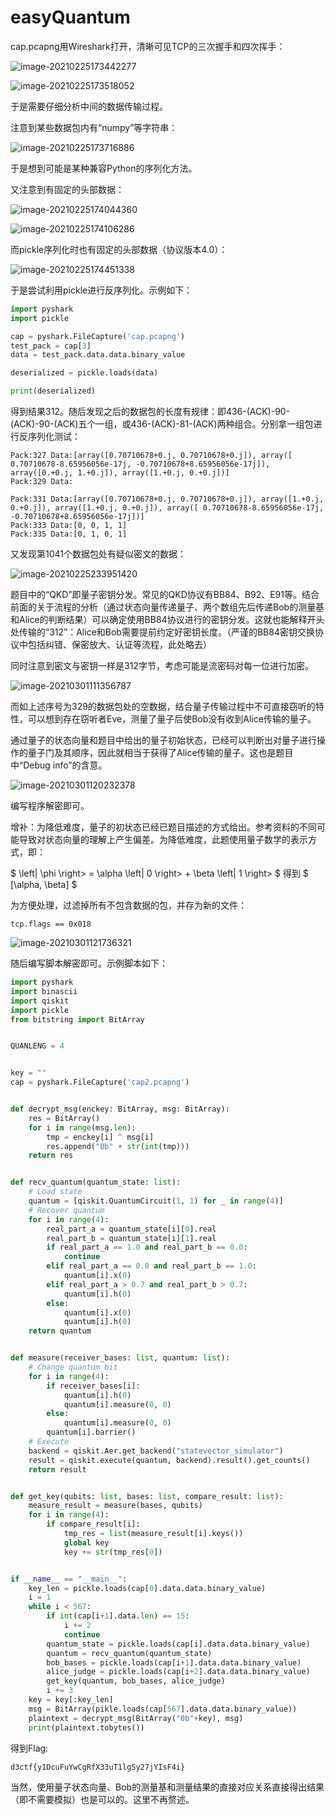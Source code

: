 # easyQuantum

cap.pcapng用Wireshark打开，清晰可见TCP的三次握手和四次挥手：

![image-20210225173442277](https://raw.githubusercontent.com/zhouweitong3/d3ctf_easyQuantum/main/wp-img/image-20210225173442277.png)

![image-20210225173518052](https://raw.githubusercontent.com/zhouweitong3/d3ctf_easyQuantum/main/wp-img/image-20210225173518052.png)

于是需要仔细分析中间的数据传输过程。

注意到某些数据包内有“numpy”等字符串：

![image-20210225173716886](https://raw.githubusercontent.com/zhouweitong3/d3ctf_easyQuantum/main/wp-img/image-20210225173716886.png)

于是想到可能是某种兼容Python的序列化方法。

又注意到有固定的头部数据：

![image-20210225174044360](https://raw.githubusercontent.com/zhouweitong3/d3ctf_easyQuantum/main/wp-img/image-20210225174044360.png)

![image-20210225174106286](https://raw.githubusercontent.com/zhouweitong3/d3ctf_easyQuantum/main/wp-img/image-20210225174106286.png)

而pickle序列化时也有固定的头部数据（协议版本4.0）：

![image-20210225174451338](https://raw.githubusercontent.com/zhouweitong3/d3ctf_easyQuantum/main/wp-img/image-20210225174451338.png)

于是尝试利用pickle进行反序列化。示例如下：

```python
import pyshark
import pickle

cap = pyshark.FileCapture('cap.pcapng')
test_pack = cap[3]
data = test_pack.data.data.binary_value

deserialized = pickle.loads(data)

print(deserialized)
```

得到结果312。随后发现之后的数据包的长度有规律：即436-(ACK)-90-(ACK)-90-(ACK)五个一组，或436-(ACK)-81-(ACK)两种组合。分别拿一组包进行反序列化测试：

```
Pack:327 Data:[array([0.70710678+0.j, 0.70710678+0.j]), array([ 0.70710678-8.65956056e-17j, -0.70710678+8.65956056e-17j]), array([0.+0.j, 1.+0.j]), array([1.+0.j, 0.+0.j])]
Pack:329 Data:
```

```
Pack:331 Data:[array([0.70710678+0.j, 0.70710678+0.j]), array([1.+0.j, 0.+0.j]), array([1.+0.j, 0.+0.j]), array([ 0.70710678-8.65956056e-17j, -0.70710678+8.65956056e-17j])]
Pack:333 Data:[0, 0, 1, 1]
Pack:335 Data:[0, 1, 0, 1]
```

又发现第1041个数据包处有疑似密文的数据：

![image-20210225233951420](https://raw.githubusercontent.com/zhouweitong3/d3ctf_easyQuantum/main/wp-img/image-20210225233951420.png)

题目中的“QKD”即量子密钥分发。常见的QKD协议有BB84、B92、E91等。结合前面的关于流程的分析（通过状态向量传递量子、两个数组先后传递Bob的测量基和Alice的判断结果）可以确定使用BB84协议进行的密钥分发。这就也能解释开头处传输的“312”：Alice和Bob需要提前约定好密钥长度。（严谨的BB84密钥交换协议中包括纠错、保密放大、认证等流程，此处略去）

同时注意到密文与密钥一样是312字节，考虑可能是流密码对每一位进行加密。

![image-20210301111356787](https://raw.githubusercontent.com/zhouweitong3/d3ctf_easyQuantum/main/wp-img/image-20210301111356787.png)

而如上述序号为329的数据包处的空数据，结合量子传输过程中不可直接窃听的特性，可以想到存在窃听者Eve，测量了量子后使Bob没有收到Alice传输的量子。

通过量子的状态向量和题目中给出的量子初始状态，已经可以判断出对量子进行操作的量子门及其顺序，因此就相当于获得了Alice传输的量子。这也是题目中“Debug info”的含意。

![image-20210301120232378](https://raw.githubusercontent.com/zhouweitong3/d3ctf_easyQuantum/main/wp-img/image-20210301120232378.png)

编写程序解密即可。

增补：为降低难度，量子的初状态已经已题目描述的方式给出。参考资料的不同可能导致对状态向量的理解上产生偏差。为降低难度，此题使用量子数学的表示方式，即：

$ \left| \phi \right> = \alpha \left| 0 \right> + \beta \left| 1 \right> $ 得到 $ [\alpha, \beta] $

为方便处理，过滤掉所有不包含数据的包，并存为新的文件：

```
tcp.flags == 0x018
```

![image-20210301121736321](https://raw.githubusercontent.com/zhouweitong3/d3ctf_easyQuantum/main/wp-img/image-20210301121736321.png)

随后编写脚本解密即可。示例脚本如下：

```python
import pyshark
import binascii
import qiskit
import pickle
from bitstring import BitArray


QUANLENG = 4


key = ""
cap = pyshark.FileCapture('cap2.pcapng')


def decrypt_msg(enckey: BitArray, msg: BitArray):
    res = BitArray()
    for i in range(msg.len):
        tmp = enckey[i] ^ msg[i]
        res.append("0b" + str(int(tmp)))
    return res


def recv_quantum(quantum_state: list):
    # Load state
    quantum = [qiskit.QuantumCircuit(1, 1) for _ in range(4)]
    # Recover quantum
    for i in range(4):
        real_part_a = quantum_state[i][0].real
        real_part_b = quantum_state[i][1].real
        if real_part_a == 1.0 and real_part_b == 0.0:
            continue
        elif real_part_a == 0.0 and real_part_b == 1.0:
            quantum[i].x(0)
        elif real_part_a > 0.7 and real_part_b > 0.7:
            quantum[i].h(0)
        else:
            quantum[i].x(0)
            quantum[i].h(0)
    return quantum


def measure(receiver_bases: list, quantum: list):
    # Change quantum bit
    for i in range(4):
        if receiver_bases[i]:
            quantum[i].h(0)
            quantum[i].measure(0, 0)
        else:
            quantum[i].measure(0, 0)
        quantum[i].barrier()
    # Execute
    backend = qiskit.Aer.get_backend("statevector_simulator")
    result = qiskit.execute(quantum, backend).result().get_counts()
    return result


def get_key(qubits: list, bases: list, compare_result: list):
    measure_result = measure(bases, qubits)
    for i in range(4):
        if compare_result[i]:
            tmp_res = list(measure_result[i].keys())
            global key
            key += str(tmp_res[0])


if __name__ == "__main__":
    key_len = pickle.loads(cap[0].data.data.binary_value)
    i = 1
    while i < 567:
        if int(cap[i+1].data.len) == 15:
            i += 2
            continue
        quantum_state = pickle.loads(cap[i].data.data.binary_value)
        quantum = recv_quantum(quantum_state)
        bob_bases = pickle.loads(cap[i+1].data.data.binary_value)
        alice_judge = pickle.loads(cap[i+2].data.data.binary_value)
        get_key(quantum, bob_bases, alice_judge)
        i += 3
    key = key[:key_len]
    msg = BitArray(pikle.loads(cap[567].data.data.binary_value))
    plaintext = decrypt_msg(BitArray("0b"+key), msg)
    print(plaintext.tobytes())
```

得到Flag:

```
d3ctf{y1DcuFuYwCgRfX33uT1lgSy27jYIsF4i}
```

当然，使用量子状态向量、Bob的测量基和测量结果的直接对应关系直接得出结果（即不需要模拟）也是可以的。这里不再赘述。